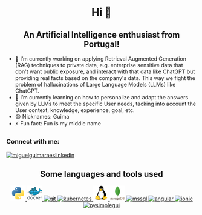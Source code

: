 <h1 align="center">Hi 👋</h1>

<h2 align="center">An Artificial Intelligence enthusiast from Portugal!</h2>

- 🔭 I’m currently working on applying Retrieval Augmented Generation (RAG) techniques to private data, e.g. enterprise sensitive data that don't want public exposure, and interact with that data like ChatGPT but providing real facts based on the company's data. This way we fight the problem of hallucinations of Large Language Models (LLMs) like ChatGPT.
- 🌱 I’m currently learning on how to personalize and adapt the answers given by LLMs to meet the specific User needs, tacking into account the User context, knowledge, experience, goal, etc.
- 😄 Nicknames: Guima
- ⚡ Fun fact: Fun is my middle name

<h3 align="left">Connect with me:</h3>
<p align="left">
<a href="www.linkedin.com/in/miguel-guimarães-661bb8137" target="blank"><img align="center" src="https://raw.githubusercontent.com/rahuldkjain/github-profile-readme-generator/master/src/images/icons/Social/linked-in-alt.svg" alt="miguelguimaraeslinkedin" height="30" width="40" /></a>
</p>

<h2 align="center">Some languages and tools used</h2>
<p align="center">
  <a href="https://www.python.org" target="_blank" rel="noreferrer"> <img src="https://raw.githubusercontent.com/devicons/devicon/master/icons/python/python-original.svg" alt="python" width="40" height="40"/>
  <a href="https://www.docker.com/" target="_blank" rel="noreferrer"> <img src="https://raw.githubusercontent.com/devicons/devicon/master/icons/docker/docker-original-wordmark.svg" alt="docker" width="40" height="40"/> </a>
  <a href="https://git-scm.com/" target="_blank" rel="noreferrer"> <img src="https://www.vectorlogo.zone/logos/git-scm/git-scm-icon.svg" alt="git" width="40" height="40"/> </a> <a href="https://grafana.com" target="_blank" rel="noreferrer">
    <a href="https://kubernetes.io" target="_blank" rel="noreferrer"> <img src="https://www.vectorlogo.zone/logos/kubernetes/kubernetes-icon.svg" alt="kubernetes" width="40" height="40"/> </a>
    <a href="https://www.linux.org/" target="_blank" rel="noreferrer"> <img src="https://raw.githubusercontent.com/devicons/devicon/master/icons/linux/linux-original.svg" alt="linux" width="40" height="40"/>
    </a> <a href="https://www.mongodb.com/" target="_blank" rel="noreferrer"> <img src="https://raw.githubusercontent.com/devicons/devicon/master/icons/mongodb/mongodb-original-wordmark.svg" alt="mongodb" width="40" height="40"/> </a>
    <a href="https://www.microsoft.com/en-us/sql-server" target="_blank" rel="noreferrer"> <img src="https://www.svgrepo.com/show/303229/microsoft-sql-server-logo.svg" alt="mssql" width="40" height="40"/> </a> </a>
    <a href="https://angular.io" target="_blank" rel="noreferrer"> <img src="https://angular.io/assets/images/logos/angular/angular.svg" alt="angular" width="40" height="40"/> </a>
    <a href="https://ionicframework.com" target="_blank" rel="noreferrer"> <img src="https://www.vectorlogo.zone/logos/ionicframework/ionicframework-icon.svg" alt="ionic" width="40" height="40"/> </a>
    <a href="https://www.pysimplegui.com" target="_blank" rel="noreferrer"> <img src="https://pysimplegui.net/images/logos/Logo_Full_Transparent_Cropped.png" alt="pysimplegui" width="40" height="40"/> </a>
</p>
